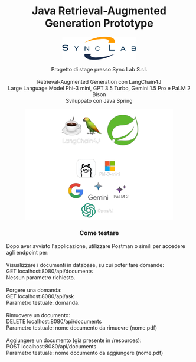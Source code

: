<h1 align="center">Java Retrieval-Augmented Generation Prototype</h1>

<p align="center">
    <img src="asset/logo.png" style="width:200px;height:auto">
</p>

<p align="center">
  Progetto di stage presso Sync Lab S.r.l.
    <br>
    <br>
  Retrieval-Augmented Generation con LangChain4J
    <br>
  Large Language Model Phi-3 mini, GPT 3.5 Turbo, Gemini 1.5 Pro e PaLM 2 Bison
    <br>
  Sviluppato con Java Spring
</p>
  
<p align="center">
    <img src="asset/technology.png" style="width:400px;height:auto">
</p>

<h3 align="center">Come testare</h3>

<p>
    Dopo aver avviato l'applicazione, utilizzare Postman o simili per accedere agli endpoint per:
    <br><br>
    Visualizzare i documenti in database, su cui poter fare domande:
    <br>
    GET localhost:8080/api/documents
    <br>
    Nessun parametro richiesto.
    <br><br>
    Porgere una domanda:
    <br>
    GET localhost:8080/api/ask
    <br>
    Parametro testuale: domanda.
    <br><br>
    Rimuovere un documento:
    <br>
    DELETE localhost:8080/api/documents
    <br>
    Parametro testuale: nome documento da rimuovre (nome.pdf)
    <br><br>
    Aggiungere un documento (già presente in /resources):
    <br>
    POST localhost:8080/api/documents
    <br>
    Parametro testuale: nome documento da aggiungere (nome.pdf)
</p>
